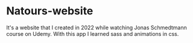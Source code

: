 # Natours-website
It's a website that I created in 2022 while watching Jonas Schmedtmann course on Udemy. With this app I learned sass and animations in css.
